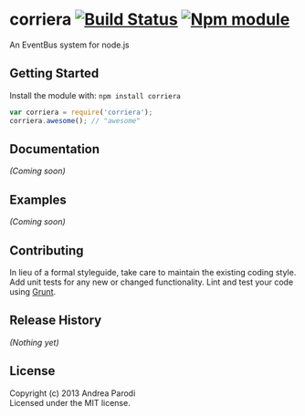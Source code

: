 # corriera [![Build Status](https://secure.travis-ci.org/parroit/corriera.png?branch=master)](http://travis-ci.org/parroit/corriera) [![Npm module](https://badge.fury.io/js/corriera.png)](https://npmjs.org/search?q=corriera)

An EventBus system for node.js

## Getting Started
Install the module with: `npm install corriera`

```javascript
var corriera = require('corriera');
corriera.awesome(); // "awesome"
```

## Documentation
_(Coming soon)_

## Examples
_(Coming soon)_

## Contributing
In lieu of a formal styleguide, take care to maintain the existing coding style. Add unit tests for any new or changed functionality. Lint and test your code using [Grunt](http://gruntjs.com/).

## Release History
_(Nothing yet)_

## License
Copyright (c) 2013 Andrea Parodi  
Licensed under the MIT license.
